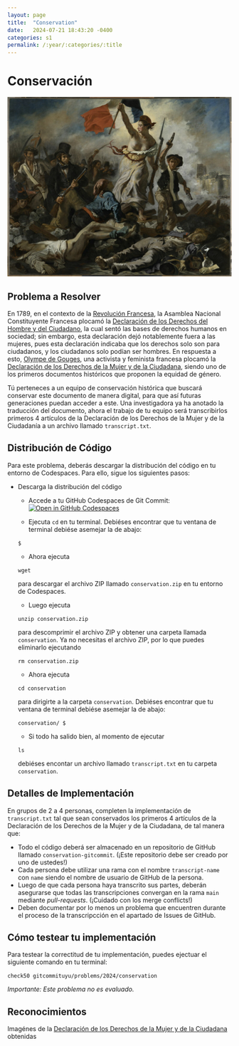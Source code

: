 ```yaml
---
layout: page
title:  "Conservation"
date:   2024-07-21 18:43:20 -0400
categories: s1
permalink: /:year/:categories/:title
---
```


# Conservación
![Revolución Francesa](/assets/images/s1/revolution.jpg)

## Problema a Resolver
En 1789, en el contexto de la [Revolución Francesa](https://es.wikipedia.org/wiki/Revoluci%C3%B3n_francesa), la Asamblea Nacional Constituyente Francesa plocamó la [Declaración de los Derechos del Hombre y del Ciudadano](https://es.wikipedia.org/wiki/Declaraci%C3%B3n_de_los_Derechos_del_Hombre_y_del_Ciudadano), la cual sentó las bases de derechos humanos en sociedad; sin embargo, esta declaración dejó notablemente fuera a las mujeres, pues esta declaración indicaba que los derechos solo son para ciudadanos, y los ciudadanos solo podían ser hombres. En respuesta a esto, [Olympe de Gouges](https://es.wikipedia.org/wiki/Olympe_de_Gouges), una activista y feminista francesa plocamó la [Declaración de los Derechos de la Mujer y de la Ciudadana](https://es.wikipedia.org/wiki/Declaraci%C3%B3n_de_los_Derechos_de_la_Mujer_y_de_la_Ciudadana), siendo uno de los primeros documentos históricos que proponen la equidad de género.

Tú perteneces a un equipo de conservación histórica que buscará conservar este documento de manera digital, para que así futuras generaciones puedan acceder a este. Una investigadora ya ha anotado la traducción del documento, ahora el trabajo de tu equipo será transcribirlos primeros 4 artículos de la Declaración de los Derechos de la Mujer y de la Ciudadanía a un archivo llamado `transcript.txt`.

## Distribución de Código
Para este problema, deberás descargar la distribución del código en tu entorno de Codespaces. Para ello, sigue los siguientes pasos:

+ Descarga la distribución del código
    * Accede a tu GitHub Codespaces de Git Commit:  [![Open in GitHub Codespaces](https://github.com/codespaces/badge.svg)](https://codespaces.new/gitcommituyu/codespace)

    * Ejecuta `cd` en tu terminal. Debiéses encontrar que tu ventana de terminal debiése asemejar la de abajo:
    ```
    $
    ```

    * Ahora ejecuta
    ```
    wget
    ```
    para descargar el archivo ZIP llamado `conservation.zip` en tu entorno de Codespaces.

    * Luego ejecuta
    ```
    unzip conservation.zip
    ```
    para descomprimir el archivo ZIP y obtener una carpeta llamada `conservation`. Ya no necesitas el archivo ZIP, por lo que puedes eliminarlo ejecutando
    ```
    rm conservation.zip
    ```

    * Ahora ejecuta
    ```
    cd conservation
    ```
    para dirigirte a la carpeta `conservation`. Debiéses encontrar que tu ventana de terminal debiése asemejar la de abajo:
    ```
    conservation/ $
    ```

    * Si todo ha salido bien, al momento de ejecutar
    ```
    ls
    ```
    debiéses encontar un archivo llamado `transcript.txt` en tu carpeta `conservation`.



## Detalles de Implementación
En grupos de 2 a 4 personas, completen la implementación de `transcript.txt` tal que sean conservados los primeros 4 artículos de la Declaración de los Derechos de la Mujer y de la Ciudadana, de tal manera que:

* Todo el código deberá ser almacenado en un repositorio de GitHub llamado `conservation-gitcommit`. (¡Este repositorio debe ser creado por uno de ustedes!)
* Cada persona debe utilizar una rama con el nombre `transcript-name` con `name` siendo el nombre de usuario de GitHub de la persona.
* Luego de que cada persona haya transcrito sus partes, deberán asegurarse que todas las transcripciones convergan en la rama `main` mediante *pull-requests*. (¡Cuidado con los merge conflicts!)
* Deben documentar por lo menos un problema que encuentren durante el proceso de la transcripcción en el apartado de Issues de GitHub.

## Cómo testear tu implementación
Para testear la correctitud de tu implementación, puedes ejectuar el siguiente comando en tu terminal:
```
check50 gitcommituyu/problems/2024/conservation
```
*Importante: Este problema no es evaluado.*

## Reconocimientos
Imagénes de la [Declaración de los Derechos de la Mujer y de la Ciudadana](https://es.wikipedia.org/wiki/Declaraci%C3%B3n_de_los_Derechos_de_la_Mujer_y_de_la_Ciudadana) obtenidas 


